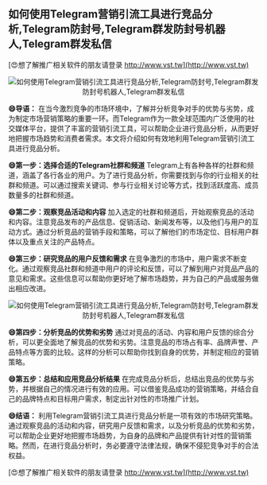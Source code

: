 ## **如何使用Telegram营销引流工具进行竞品分析,Telegram防封号,Telegram群发防封号机器人,Telegram群发私信**

[😍想了解推广相关软件的朋友请登录 http://www.vst.tw](http://www.vst.tw)

 <center><img src="https://vst.tw/MP4/tuiguang/png/5.png" alt="如何使用Telegram营销引流工具进行竞品分析,Telegram防封号,Telegram群发防封号机器人,Telegram群发私信"></center>

**😄导语：**
在当今激烈竞争的市场环境中，了解并分析竞争对手的优势与劣势，成为制定市场营销策略的重要一环。而Telegram作为一款全球范围内广泛使用的社交媒体平台，提供了丰富的营销引流工具，可以帮助企业进行竞品分析，从而更好地把握市场趋势和消费者需求。本文将介绍如何有效地利用Telegram营销引流工具进行竞品分析。

**😄第一步：选择合适的Telegram社群和频道**
Telegram上有各种各样的社群和频道，涵盖了各行各业的用户。为了进行竞品分析，你需要找到与你的行业相关的社群和频道。可以通过搜索关键词、参与行业相关讨论等方式，找到活跃度高、成员数量多的社群和频道。

**😄第二步：观察竞品活动和内容**
加入选定的社群和频道后，开始观察竞品的活动和内容。注意竞品发布的产品信息、促销活动、新闻发布等，以及他们与用户的互动方式。通过分析竞品的营销手段和策略，可以了解他们的市场定位、目标用户群体以及重点关注的产品特点。

**😄第三步：研究竞品的用户反馈和需求**
在竞争激烈的市场中，用户需求不断变化。通过观察竞品社群和频道中用户的评论和反馈，可以了解到用户对竞品产品的意见和需求。这些信息可以帮助你更好地了解市场趋势，并为自己的产品或服务做出相应改进。

 <center><img src="https://vst.tw/MP4/tuiguang/png/5.png" alt="如何使用Telegram营销引流工具进行竞品分析,Telegram防封号,Telegram群发防封号机器人,Telegram群发私信"></center>

**😄第四步：分析竞品的优势和劣势**
通过对竞品的活动、内容和用户反馈的综合分析，可以更全面地了解竞品的优势和劣势。注意竞品的市场占有率、品牌声誉、产品特点等方面的比较。这样的分析可以帮助你找到自身的优势，并制定相应的营销策略。

**😄第五步：总结和应用竞品分析结果**
在完成竞品分析后，总结出竞品的优势与劣势，并根据自己的情况进行有效的应用。可以借鉴竞品成功的营销策略，并结合自己的品牌特点和目标用户需求，制定出针对性的市场推广计划。

**😄结语：**
利用Telegram营销引流工具进行竞品分析是一项有效的市场研究策略。通过观察竞品的活动和内容，研究用户反馈和需求，以及分析竞品的优势和劣势，可以帮助企业更好地把握市场趋势，为自身的品牌和产品提供有针对性的营销策略。然而，在进行竞品分析时，务必要遵守法律法规，确保不侵犯竞争对手的合法权益。

[😍想了解推广相关软件的朋友请登录 http://www.vst.tw](http://www.vst.tw)




